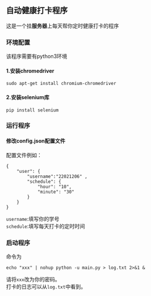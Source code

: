 ## 自动健康打卡程序
这是一个挂**服务器**上每天帮你定时健康打卡的程序

### 环境配置
该程序需要有python3环境
#### 1.安装chromedriver
```
sudo apt-get install chromium-chromedriver
```

#### 2.安装selenium库
```
pip install selenium
```

### 运行程序

#### 修改config.json配置文件
配置文件例如：
```
{
    "user": {   
        "username":"22021206" , 
        "schedule": {
            "hour": "10",
            "minute": "30"
        }
    }
}
```
`username`:填写你的学号  
`schedule`:填写每天打卡的定时时间  

### 启动程序
命令为
```
echo "xxx" | nohup python -u main.py > log.txt 2>&1 &
```
请将`xxx`改为你的密码。  
打卡的日志可以从`log.txt`中看到。
